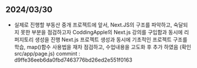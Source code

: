 
## 2024/03/30 ##
- 실제로 진행할 부동산 중개 프로젝트에 앞서, Next.JS의 구조를 파악하고, 숙달되지 못한 부분을 점검하고자 CoddingApple의 Next.js 강의를 구입함과 동시에 리퍼지토리 생성을 진행
Next.js 프로젝트 생성과 동시에 기초적인 프로젝트 구조를 학습, map()함수 사용법을 재차 점검하고, 수업내용을 고도화 후 추가 하였음 (확인 src/app/page.js) commint : d9ffe36eeb6da0fbd7463776bd26ed2e551f0163


